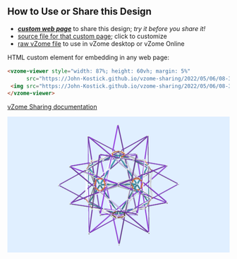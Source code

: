 
## How to Use or Share this Design

 - [***custom web page***][post] to share this design; *try it before you share it!*
 - [source file for that custom page][source]; click to customize
 - [raw vZome file][raw] to use in vZome desktop or vZome Online
 
 HTML custom element for embedding in any web page:
 ```html
<vzome-viewer style="width: 87%; height: 60vh; margin: 5%"
       src="https://John-Kostick.github.io/vzome-sharing/2022/05/06/08-33-09-Purple-4-Extended/Purple-4-Extended.vZome" >
  <img src="https://John-Kostick.github.io/vzome-sharing/2022/05/06/08-33-09-Purple-4-Extended/Purple-4-Extended.png" />
</vzome-viewer>
 ```

[vZome Sharing documentation](https://vzome.github.io/vzome/sharing.html#how-it-works)

![Image](<Purple-4-Extended.png>)


[post]: <https://John-Kostick.github.io/vzome-sharing/2022/05/06/Purple-4-Extended-08-33-09.html>
[source]: <https://github.com/John-Kostick/vzome-sharing/edit/main/_posts/2022-05-06-Purple-4-Extended-08-33-09.md>
[raw]: <https://raw.githubusercontent.com/John-Kostick/vzome-sharing/main/2022/05/06/08-33-09-Purple-4-Extended/Purple-4-Extended.vZome>